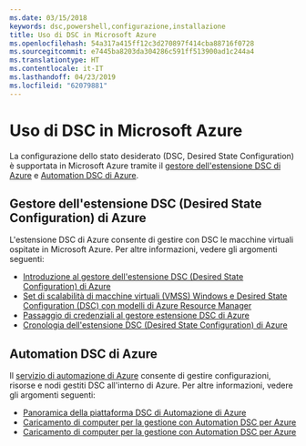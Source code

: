 ```yaml
---
ms.date: 03/15/2018
keywords: dsc,powershell,configurazione,installazione
title: Uso di DSC in Microsoft Azure
ms.openlocfilehash: 54a317a415ff12c3d270897f414cba88716f0728
ms.sourcegitcommit: e7445ba8203da304286c591ff513900ad1c244a4
ms.translationtype: HT
ms.contentlocale: it-IT
ms.lasthandoff: 04/23/2019
ms.locfileid: "62079881"
---
```

# <a name="using-dsc-on-microsoft-azure"></a>Uso di DSC in Microsoft Azure

La configurazione dello stato desiderato (DSC, Desired State Configuration) è supportata in Microsoft Azure tramite il [gestore dell'estensione DSC di Azure](/azure/virtual-machines/extensions/dsc-overview) e [Automation DSC di Azure](/azure/automation/automation-dsc-overview).

## <a name="azure-desired-state-configuration-extension-handler"></a>Gestore dell'estensione DSC (Desired State Configuration) di Azure

L'estensione DSC di Azure consente di gestire con DSC le macchine virtuali ospitate in Microsoft Azure.
Per altre informazioni, vedere gli argomenti seguenti:

- [Introduzione al gestore dell'estensione DSC (Desired State Configuration) di Azure](/azure/virtual-machines/extensions/dsc-overview)
- [Set di scalabilità di macchine virtuali (VMSS) Windows e Desired State Configuration (DSC) con modelli di Azure Resource Manager](/azure/virtual-machines/extensions/dsc-template)
- [Passaggio di credenziali al gestore estensione DSC di Azure](/azure/virtual-machines/extensions/dsc-credentials)
- [Cronologia dell'estensione DSC (Desired State Configuration) di Azure](azureDscexthistory.md)

## <a name="azure-automation-dsc"></a>Automation DSC di Azure

Il [servizio di automazione di Azure](https://azure.microsoft.com/en-us/services/automation/) consente di gestire configurazioni, risorse e nodi gestiti DSC all'interno di Azure. Per altre informazioni, vedere gli argomenti seguenti:

- [Panoramica della piattaforma DSC di Automazione di Azure](/azure/automation/automation-dsc-overview)
- [Caricamento di computer per la gestione con Automation DSC per Azure](/azure/automation/automation-dsc-getting-started)
- [Caricamento di computer per la gestione con Automation DSC per Azure](/azure/automation/automation-dsc-onboarding)
